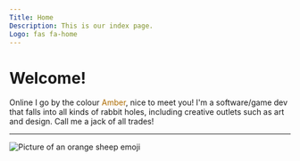 ```yaml
---
Title: Home
Description: This is our index page.
Logo: fas fa-home
---
```


Welcome!
==========================

Online I go by the colour <span style="color: #ad6b00;">Amber</span>, nice to meet you!
I'm a software/game dev that falls into all kinds of rabbit holes, including creative outlets such as art and design.
Call me a jack of all trades!

---

![Picture of an orange sheep emoji](image/sheep_simple.svg)